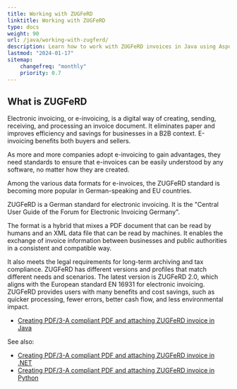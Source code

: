 ```yaml
---
title: Working with ZUGFeRD
linktitle: Working with ZUGFeRD
type: docs
weight: 90
url: /java/working-with-zugferd/
description: Learn how to work with ZUGFeRD invoices in Java using Aspose.PDF to manage electronic invoicing standards.
lastmod: "2024-01-17"
sitemap:
    changefreq: "monthly"
    priority: 0.7
---
```


## What is ZUGFeRD

Electronic invoicing, or e-invoicing, is a digital way of creating, sending, receiving, and processing an invoice document. It eliminates paper and improves efficiency and savings for businesses in a B2B context. E-invoicing benefits both buyers and sellers.

As more and more companies adopt e-invoicing to gain advantages, they need standards to ensure that e-invoices can be easily understood by any software, no matter how they are created.

Among the various data formats for e-invoices, the ZUGFeRD standard is becoming more popular in German-speaking and EU countries.

ZUGFeRD is a German standard for electronic invoicing. It is the "Central User Guide of the Forum for Electronic Invoicing Germany".

The format is a hybrid that mixes a PDF document that can be read by humans and an XML data file that can be read by machines. It enables the exchange of invoice information between businesses and public authorities in a consistent and compatible way.

It also meets the legal requirements for long-term archiving and tax compliance. ZUGFeRD has different versions and profiles that match different needs and scenarios. The latest version is ZUGFeRD 2.0, which aligns with the European standard EN 16931 for electronic invoicing.
ZUGFeRD provides users with many benefits and cost savings, such as quicker processing, fewer errors, better cash flow, and less environmental impact.


* [Creating PDF/3-A compliant PDF and attaching ZUGFeRD invoice in Java](/pdf/java/attach-zugferd/)

See also:

* [Creating PDF/3-A compliant PDF and attaching ZUGFeRD invoice in .NET](/pdf/net/attach-zugferd/)
* [Creating PDF/3-A compliant PDF and attaching ZUGFeRD invoice in Python](/pdf/python-net/attach-zugferd/)
